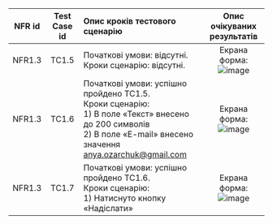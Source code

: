 |NFR id|Test Case id|Опис кроків тестового сценарію|Опис очікуваних результатів|
|:-:|:-:|:-|:-:|
|NFR1.3|TC1.5|Початкові умови: відсутні. <br> Кроки сценарію: відсутні.|Екрана форма: <br> ![image](https://user-images.githubusercontent.com/79566334/197340368-4b51ec82-8442-443f-abb3-e645fe4b84ac.png)
|NFR1.3|TC1.6|Початкові умови: успішно пройдено TC1.5. <br> Кроки сценарію: <br> 1) В поле «Текст» внесено до 200 символів <br> 2) В поле «E-mail» внесено значення anya.ozarchuk@gmail.com|Екрана форма: <br> ![image](https://user-images.githubusercontent.com/79566334/197340430-806884f3-481a-496d-9412-1ad2923f0076.png)
|NFR1.3|TC1.7|Початкові умови: успішно пройдено TC1.6. <br> Кроки сценарію: <br> 1) Натиснуто кнопку «Надіслати»|Екрана форма: <br> ![image](https://user-images.githubusercontent.com/79566334/197340645-2b413f33-8366-4a2c-95d8-2849e5d3b01a.png)

